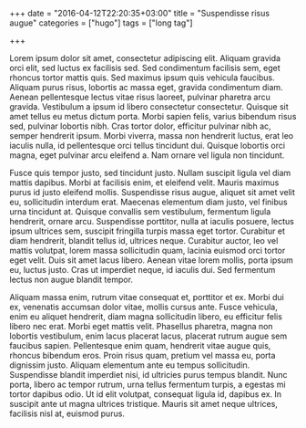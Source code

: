 +++
date = "2016-04-12T22:20:35+03:00"
title = "Suspendisse risus augue"
categories = ["hugo"]
tags = ["long tag"]

+++

Lorem ipsum dolor sit amet, consectetur adipiscing elit. Aliquam gravida orci elit, sed luctus ex facilisis sed. Sed condimentum facilisis sem, eget rhoncus tortor mattis quis. Sed maximus ipsum quis vehicula faucibus. Aliquam purus risus, lobortis ac massa eget, gravida condimentum diam. Aenean pellentesque lectus vitae risus laoreet, pulvinar pharetra arcu gravida. Vestibulum a ipsum id libero consectetur consectetur. Quisque sit amet tellus eu metus dictum porta. Morbi sapien felis, varius bibendum risus sed, pulvinar lobortis nibh. Cras tortor dolor, efficitur pulvinar nibh ac, semper hendrerit ipsum. Morbi viverra, massa non hendrerit luctus, erat leo iaculis nulla, id pellentesque orci tellus tincidunt dui. Quisque lobortis orci magna, eget pulvinar arcu eleifend a. Nam ornare vel ligula non tincidunt.

Fusce quis tempor justo, sed tincidunt justo. Nullam suscipit ligula vel diam mattis dapibus. Morbi at facilisis enim, et eleifend velit. Mauris maximus purus id justo eleifend mollis. Suspendisse risus augue, aliquet sit amet velit eu, sollicitudin interdum erat. Maecenas elementum diam justo, vel finibus urna tincidunt at. Quisque convallis sem vestibulum, fermentum ligula hendrerit, ornare arcu. Suspendisse porttitor, nulla at iaculis posuere, lectus ipsum ultrices sem, suscipit fringilla turpis massa eget tortor. Curabitur et diam hendrerit, blandit tellus id, ultrices neque. Curabitur auctor, leo vel mattis volutpat, lorem massa sollicitudin quam, lacinia euismod orci tortor eget velit. Duis sit amet lacus libero. Aenean vitae lorem mollis, porta ipsum eu, luctus justo. Cras ut imperdiet neque, id iaculis dui. Sed fermentum lectus non augue blandit tempor.

Aliquam massa enim, rutrum vitae consequat et, porttitor et ex. Morbi dui ex, venenatis accumsan dolor vitae, mollis cursus ante. Fusce vehicula, enim eu aliquet hendrerit, diam magna sollicitudin libero, eu efficitur felis libero nec erat. Morbi eget mattis velit. Phasellus pharetra, magna non lobortis vestibulum, enim lacus placerat lacus, placerat rutrum augue sem faucibus sapien. Pellentesque enim quam, hendrerit vitae augue quis, rhoncus bibendum eros. Proin risus quam, pretium vel massa eu, porta dignissim justo. Aliquam elementum ante eu tempus sollicitudin. Suspendisse blandit imperdiet nisi, id ultricies purus tempus blandit. Nunc porta, libero ac tempor rutrum, urna tellus fermentum turpis, a egestas mi tortor dapibus odio. Ut id elit volutpat, consequat ligula id, dapibus ex. In suscipit ante ut magna ultrices tristique. Mauris sit amet neque ultrices, facilisis nisl at, euismod purus.